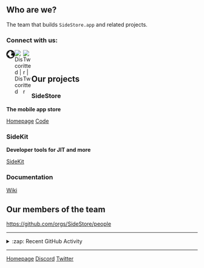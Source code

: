 <!-- 
Docs: How to use GitHub README and actions to auto-generate embedded content.
https://github.com/anuraghazra/github-readme-stats
https://www.youtube.com/watch?v=n6d4KHSKqGk
https://github.com/rahuldkjain/github-profile-readme-generator
 -->

## Who are we?

The team that builds `SideStore.app` and related projects.

### Connect with us:

<!--
[![Website](https://img.shields.io/website?label=sidestore.io&style=for-the-badge&url=https://sidestore.io)](https://sidestore.io)
[![Twitter Follow](https://img.shields.io/twitter/follow/sidestore_io?color=1DA1F2&logo=twitter&style=for-the-badge)](https://twitter.com/intent/follow?original_referer=https%3A%2F%2Fgithub.com%2Fsidestore&screen_name=sidestore)
[![GitHub Followers](https://img.shields.io/github/followers/sidestore?style=for-the-badge)]()
[![GitHub Sponsors](https://img.shields.io/github/sponsors/sidestore?style=for-the-badge
)]() 
-->

[<img align="left" alt="sidestore.io" width="22px" src="https://raw.githubusercontent.com/iconic/open-iconic/master/svg/globe.svg" />][website]
[<img align="left" alt="Discord | Discord" width="22px" src="https://cdn.jsdelivr.net/npm/simple-icons@v3/icons/discord.svg" />][discord]
[<img align="left" alt="Twitter | Twitter" width="22px" src="https://cdn.jsdelivr.net/npm/simple-icons@v3/icons/twitter.svg" />][twitter]

<br />
<br />

## Our projects

### SideStore

__The mobile app store__

[Homepage][website]
[Code][git.sidestore]

### SideKit

__Developer tools for JIT and more__

[SideKit][git.sidekit]

### Documentation

[Wiki][wiki]

## Our members of the team

https://github.com/orgs/SideStore/people

---

<details>
  <summary>:zap: Recent GitHub Activity</summary>

<!--START_SECTION:activity-->
1. 🗣 Commented on [#969](https://github.com/SideStore/SideStore/issues/969) in [SideStore/SideStore](https://github.com/SideStore/SideStore)
2. 🗣 Commented on [#970](https://github.com/SideStore/SideStore/issues/970) in [SideStore/SideStore](https://github.com/SideStore/SideStore)
3. ❗️ Closed issue [#970](https://github.com/SideStore/SideStore/issues/970) in [SideStore/SideStore](https://github.com/SideStore/SideStore)
4. ❗️ Opened issue [#970](https://github.com/SideStore/SideStore/issues/970) in [SideStore/SideStore](https://github.com/SideStore/SideStore)
5. 🗣 Commented on [#951](https://github.com/SideStore/SideStore/issues/951) in [SideStore/SideStore](https://github.com/SideStore/SideStore)
6. 🗣 Commented on [#966](https://github.com/SideStore/SideStore/issues/966) in [SideStore/SideStore](https://github.com/SideStore/SideStore)
7. 🗣 Commented on [#969](https://github.com/SideStore/SideStore/issues/969) in [SideStore/SideStore](https://github.com/SideStore/SideStore)
8. ❗️ Opened issue [#969](https://github.com/SideStore/SideStore/issues/969) in [SideStore/SideStore](https://github.com/SideStore/SideStore)
9. ❗️ Closed issue [#967](https://github.com/SideStore/SideStore/issues/967) in [SideStore/SideStore](https://github.com/SideStore/SideStore)
10. 🗣 Commented on [#967](https://github.com/SideStore/SideStore/issues/967) in [SideStore/SideStore](https://github.com/SideStore/SideStore)
11. ❗️ Opened issue [#967](https://github.com/SideStore/SideStore/issues/967) in [SideStore/SideStore](https://github.com/SideStore/SideStore)
12. 🗣 Commented on [#933](https://github.com/SideStore/SideStore/issues/933) in [SideStore/SideStore](https://github.com/SideStore/SideStore)
13. 🗣 Commented on [#65](https://github.com/SideStore/SideStore/issues/65) in [SideStore/SideStore](https://github.com/SideStore/SideStore)
14. ❗️ Opened issue [#966](https://github.com/SideStore/SideStore/issues/966) in [SideStore/SideStore](https://github.com/SideStore/SideStore)
15. ❗️ Opened issue [#965](https://github.com/SideStore/SideStore/issues/965) in [SideStore/SideStore](https://github.com/SideStore/SideStore)
16. 🗣 Commented on [#896](https://github.com/SideStore/SideStore/issues/896) in [SideStore/SideStore](https://github.com/SideStore/SideStore)
17. 🗣 Commented on [#805](https://github.com/SideStore/SideStore/issues/805) in [SideStore/SideStore](https://github.com/SideStore/SideStore)
18. ❗️ Opened issue [#964](https://github.com/SideStore/SideStore/issues/964) in [SideStore/SideStore](https://github.com/SideStore/SideStore)
19. ❗️ Opened issue [#963](https://github.com/SideStore/SideStore/issues/963) in [SideStore/SideStore](https://github.com/SideStore/SideStore)
20. 🗣 Commented on [#951](https://github.com/SideStore/SideStore/issues/951) in [SideStore/SideStore](https://github.com/SideStore/SideStore)
<!--END_SECTION:activity-->

</details>

---

[Homepage][patreon] [Discord][discord] [Twitter][twitter]

<!--
- [Patreon][patreon]
- [OpenCollective][opencollective]
- [YouTube][youtube]
-->

[website]: https://sidestore.io
[wiki]: https://wiki.sidestore.io
[twitter]: https://twitter.com/sidestore_io
[discord]: https://discord.gg/sidestore-949183273383395328
[youtube]: https://youtube.com/TODO
[patreon]: https://www.patreon.com/SideStore
[opencollective]: https://opencollective.com/TODO
[git.sidestore]: https://github.com/SideStore/SideStore/
[git.sidekit]: https://github.com/SideStore/SideKit

